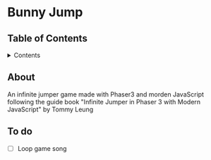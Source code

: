 # Bunny Jump

## Table of Contents

<details>

   <summary>Contents</summary>

1. [About](#about)
1. [To do](#to-do)

</details>

## About

An infinite jumper game made with Phaser3 and morden JavaScript following the guide book "Infinite Jumper in Phaser 3 with Modern JavaScript" by Tommy Leung

## To do

- [ ] Loop game song
